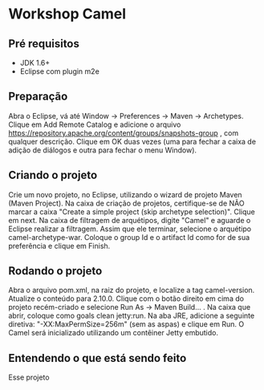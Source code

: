 Workshop Camel
==============

Pré requisitos
---------------

* JDK 1.6+
* Eclipse com plugin m2e

Preparação
---------------
Abra o Eclipse, vá até Window -> Preferences -> Maven -> Archetypes. Clique em Add Remote Catalog e adicione o arquivo https://repository.apache.org/content/groups/snapshots-group , com qualquer descrição. Clique em OK duas vezes (uma para fechar a caixa de adição de diálogos e outra para fechar o menu Window). 


Criando o projeto
---------------
Crie um novo projeto, no Eclipse, utilizando o wizard de projeto Maven (Maven Project). Na caixa de criação de projetos, certifique-se de NÃO marcar a caixa "Create a simple project (skip archetype selection)". Clique em next. Na caixa de filtragem de arquétipos, digite "Camel" e aguarde o Eclipse realizar a filtragem. Assim que ele terminar, selecione o arquétipo camel-archetype-war. Coloque o group Id e o artifact Id como for de sua preferência e clique em Finish. 


Rodando o projeto
---------------
Abra o arquivo pom.xml, na raiz do projeto, e localize a tag camel-version. Atualize o conteúdo para 2.10.0. Clique com o botão direito em cima do projeto recém-criado e selecione Run As -> Maven Build... . Na caixa que abrir, coloque como goals clean jetty:run. Na aba JRE, adicione a seguinte diretiva: "-XX:MaxPermSize=256m" (sem as aspas) e clique em Run. O Camel será inicializado utilizando um contêiner Jetty embutido.

Entendendo o que está sendo feito
---------------
Esse projeto 
